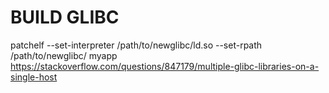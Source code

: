 # BUILD GLIBC
patchelf --set-interpreter /path/to/newglibc/ld.so --set-rpath /path/to/newglibc/ myapp
https://stackoverflow.com/questions/847179/multiple-glibc-libraries-on-a-single-host
